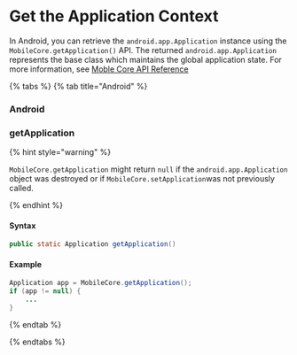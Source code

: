 # Get the Application Context

In Android, you can retrieve the `android.app.Application` instance using the `MobileCore.getApplication()` API. The returned `android.app.Application` represents the base class which maintains the global application state. For more information, see [Moble Core API Reference](using-mobile-extensions/mobile-core/configuration-reference/mobile-core-api-reference.md)

{% tabs %}
{% tab title="Android" %}

### Android

### getApplication

{% hint style="warning" %}

`MobileCore.getApplication` might return `null` if the `android.app.Application` object was destroyed or if `MobileCore.setApplication`was not previously called.

{% endhint %}

#### Syntax

```java
public static Application getApplication()
```

#### Example

```java
Application app = MobileCore.getApplication();
if (app != null) {
    ...
}
```

{% endtab %}

{% endtabs %}

